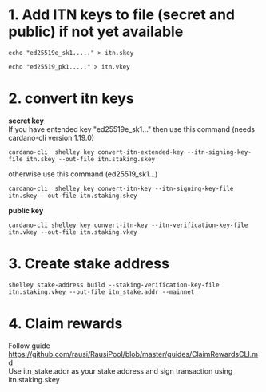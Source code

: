 # 1. Add ITN keys to file (secret and public) if not yet available
```
echo "ed25519e_sk1....." > itn.skey
```
```
echo "ed25519_pk1....." > itn.vkey
```
# 2. convert itn keys
**secret key**<br>
If you have entended key "ed25519e_sk1..." then use this command (needs cardano-cli version 1.19.0)
```
cardano-cli  shelley key convert-itn-extended-key --itn-signing-key-file itn.skey --out-file itn.staking.skey
```
otherwise use this command (ed25519_sk1...)
```
cardano-cli  shelley key convert-itn-key --itn-signing-key-file itn.skey --out-file itn.staking.skey
```
**public key**<br>
```
cardano-cli shelley key convert-itn-key --itn-verification-key-file itn.vkey --out-file itn.staking.vkey
```
# 3. Create stake address
```
shelley stake-address build --staking-verification-key-file itn.staking.vkey --out-file itn_stake.addr --mainnet
```
# 4. Claim rewards
Follow guide https://github.com/rausi/RausiPool/blob/master/guides/ClaimRewardsCLI.md <br>
Use itn_stake.addr as your stake address and sign transaction using itn.staking.skey
